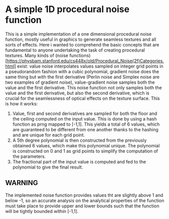 # A simple 1D procedural noise function

This is a simple implementation of a one dimensional procedural noise function, mostly useful in graphics to generate seamless textures and all sorts of effects. Here i wanted to comprehend the basic concepts that are fundamental to anyone undertaking the task of creating procedural textures.
Many kinds of (noise functions)[https://physbam.stanford.edu/cs448x/old/Procedural_Noise(2f)Categories.html] exist: value noise interpolates values sampled on integer grid points in a pseudorandom fashion with a cubic polynomial, gradient noise does the same thing but with the first derivative (Perlin noise and Simplex noise are two examples of gradient noise), value-gradient noise samples both the value and the first derivative.
This noise function not only samples both the value and the first derivative, but also the second derivative, which is crucial for the seamlessness of optical effects on the texture surface.
This is how it works:

1. Value, first and second derivatives are sampled for both the floor and the ceiling computed on the input value. This is done by using a hash function as prng mapped to [-1,1]. This yields a total of 6 values, which are guaranteed to be different from one another thanks to the hashing and are unique for each grid point.
2. A 5th degree polynomial is then constructed from the previously obtained 6 values, which make this polynomial unique. The polynomial is constructed on 0 and 1 as grid points to simplify the computation of the parameters.
3. The fractional part of the input value is computed and fed to the polynomial to give the final result.

## WARNING
The implemented noise function provides values tht are slightly above 1 and below -1, so an accurate analysis on the analytical properties of the function must take place to provide upper and lower bounds such that the function will be tightly bounded within [-1,1].

